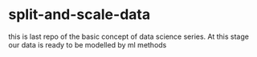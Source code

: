 # split-and-scale-data
this is last repo of the basic concept of data science series. At this stage our data is ready to be modelled by ml methods
